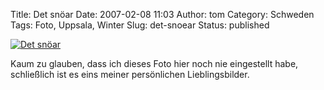 Title: Det snöar
Date: 2007-02-08 11:03
Author: tom
Category: Schweden
Tags: Foto, Uppsala, Winter
Slug: det-snoear
Status: published

[![Det
snöar](/pic/detsnoar_s.jpg "Det snöar")](/pic/detsnoar_l.jpg)

Kaum zu glauben, dass ich dieses Foto hier noch nie eingestellt habe,
schließlich ist es eins meiner persönlichen Lieblingsbilder.

